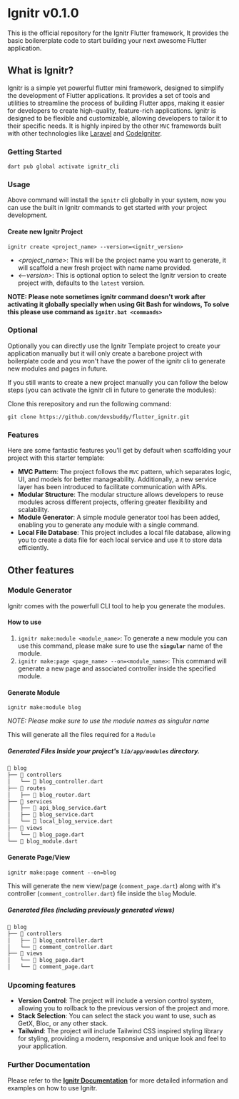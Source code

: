 # Ignitr v0.1.0

This is the official repository for the Ignitr Flutter framework, It provides the basic boilererplate code to start building your next awesome Flutter application.

## What is Ignitr?

Ignitr is a simple yet powerful flutter mini framework, designed to simplify the development of Flutter applications. It provides a set of tools and utilities to streamline the process of building Flutter apps, making it easier for developers to create high-quality, feature-rich applications. Ignitr is designed to be flexible and customizable, allowing developers to tailor it to their specific needs. It is highly inpired by the other `MVC` framewords built with other technologies like [Laravel](https://laravel.com) and [CodeIgniter](https://www.codeigniter.com).

### Getting Started

```shell
dart pub global activate ignitr_cli
```

### Usage

Above command will install the `ignitr` cli globally in your system, now you can use the built in Ignitr commands to get started with your project development.

#### Create new Ignitr Project

```shell
ignitr create <project_name> --version=<ignitr_version>
```

- _<project_name>_: This will be the project name you want to generate, it will scaffold a new fresh project with name name provided.
- _<--version>_: This is optional option to select the Ignitr version to create project with, defaults to the `latest` version.

**NOTE: Please note sometimes ignitr command doesn't work after activating it globally specially when using Git Bash for windows, To solve this please use command as `ignitr.bat <commands>`**

### Optional

Optionally you can directly use the Ignitr Template project to create your application manually but it will only create a barebone project with boilerplate code and you won't have the power of the ignitr cli to generate new modules and pages in future.

If you still wants to create a new project manually you can follow the below steps (you can activate the ignitr cli in future to generate the modules):

Clone this rerepository and run the following command:

```shell
git clone https://github.com/devsbuddy/flutter_ignitr.git
```

### Features

Here are some fantastic features you’ll get by default when scaffolding your project with this starter template:

- **MVC Pattern**: The project follows the `MVC` pattern, which separates logic, UI, and models for better manageability. Additionally, a new service layer has been introduced to facilitate communication with APIs.
- **Modular Structure**: The modular structure allows developers to reuse modules across different projects, offering greater flexibility and scalability.
- **Module Generator**: A simple module generator tool has been added, enabling you to generate any module with a single command.
- **Local File Database**: This project includes a local file database, allowing you to create a data file for each local service and use it to store data efficiently.

## Other features

### Module Generator

Ignitr comes with the powerfull CLI tool to help you generate the modules.

#### How to use

1. `ignitr make:module <module_name>`: To generate a new module you can use this command, please make sure to use the **`singular`** name of the module.
2. `ignitr make:page <page_name> --on=<module_name>`: This command will generate a new page and associated controller inside the specified module.

#### Generate Module

```shell
ignitr make:module blog
```

_NOTE: Please make sure to use the module names as singular name_

This will generate all the files required for a `Module`

##### Generated Files Inside your project's `lib/app/modules` directory.

```txt
📂 blog
├── 📂 controllers
│   └── 📄 blog_controller.dart
├── 📂 routes
│   ├── 📄 blog_router.dart
├── 📂 services
│   ├── 📄 api_blog_service.dart
│   ├── 📄 blog_service.dart
│   └── 📄 local_blog_service.dart
├── 📂 views
│   └── 📄 blog_page.dart
└── 📄 blog_module.dart
```

#### Generate Page/View

```shell
ignitr make:page comment --on=blog
```

This will generate the new view/page (`comment_page.dart`) along with it's controller (`comment_controller.dart`) file inside the `blog` Module.

##### Generated files (including previously generated views)

```txt
📂 blog
├── 📂 controllers
│   ├── 📄 blog_controller.dart
│   └── 📄 comment_controller.dart
├── 📂 views
│   └── 📄 blog_page.dart
│   └── 📄 comment_page.dart
```

### Upcoming features

- **Version Control**: The project will include a version control system, allowing you to rollback to the previous version of the project and more.
- **Stack Selection**: You can select the stack you want to use, such as GetX, Bloc, or any other stack.
- **Tailwind**: The project will include Tailwind CSS inspired styling library for styling, providing a modern, responsive and unique look and feel to your application.

### Further Documentation

Please refer to the **[Ignitr Documentation](https://ignitr.devsbuddy.com)** for more detailed information and examples on how to use Ignitr.
